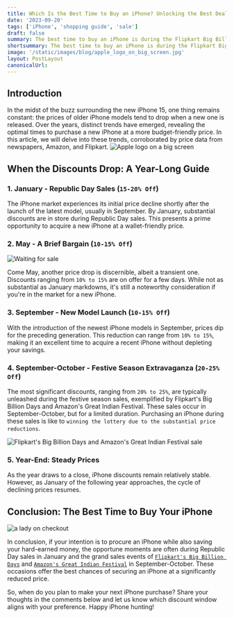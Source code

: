 ```yaml
---
title: Which Is the Best Time to Buy an iPhone? Unlocking the Best Deals and Discounts
date: '2023-09-20'
tags: ['iPhone', 'shopping guide', 'sale']
draft: false
summary: The best time to buy an iPhone is during the Flipkart Big Billion Days and Amazon Great Indian Festival sales in September-October. However, you can still get a good deal on an iPhone during Republic Day sales in January or when the new iPhone models come out in September.
shortsummary: The best time to buy an iPhone is during the Flipkart Big Billion Days and Amazon Great Indian Festival sales in September-October....
image: '/static/images/blog/apple_logo_on_big_screen.jpg'
layout: PostLayout
canonicalUrl:
---
```


## Introduction

In the midst of the buzz surrounding the new iPhone 15, one thing remains constant: the prices of older iPhone models tend to drop when a new one is released. Over the years, distinct trends have emerged, revealing the optimal times to purchase a new iPhone at a more budget-friendly price. In this article, we will delve into these trends, corroborated by price data from newspapers, Amazon, and Flipkart.
![Apple logo on a big screen](/static/images/blog/apple_logo_on_big_screen.jpg)

## When the Discounts Drop: A Year-Long Guide

### 1. January - Republic Day Sales (`15-20% Off`)

The iPhone market experiences its initial price decline shortly after the launch of the latest model, usually in September. By January, substantial discounts are in store during Republic Day sales. This presents a prime opportunity to acquire a new iPhone at a wallet-friendly price.

### 2. May - A Brief Bargain (`10-15% Off`)

![Waiting for sale](/static/images/blog/waiting-for-sale.jpg)

Come May, another price drop is discernible, albeit a transient one. Discounts ranging from `10% to 15%` are on offer for a few days. While not as substantial as January markdowns, it's still a noteworthy consideration if you're in the market for a new iPhone.

### 3. September - New Model Launch (`10-15% Off`)

With the introduction of the newest iPhone models in September, prices dip for the preceding generation. This reduction can range from `10% to 15%`, making it an excellent time to acquire a recent iPhone without depleting your savings.

### 4. September-October - Festive Season Extravaganza (`20-25% Off`)

The most significant discounts, ranging from `20% to 25%`, are typically unleashed during the festive season sales, exemplified by Flipkart's Big Billion Days and Amazon's Great Indian Festival. These sales occur in September-October, but for a limited duration. Purchasing an iPhone during these sales is like to `winning the lottery due to the substantial price reductions`.

![Flipkart's Big Billion Days and Amazon's Great Indian Festival sale](/static/images/blog/sale.webp)

### 5. Year-End: Steady Prices

As the year draws to a close, iPhone discounts remain relatively stable. However, as January of the following year approaches, the cycle of declining prices resumes.

## Conclusion: The Best Time to Buy Your iPhone

![a lady on checkout](/static/images/blog/a-woman-on-cheakout.jpg)

In conclusion, if your intention is to procure an iPhone while also saving your hard-earned money, the opportune moments are often during Republic Day sales in January and the grand sales events of [`Flipkart's Big Billion Days`](https://www.flipkart.com/home-bbd-intriuge-dhamaka-sale-pn-store) and [`Amazon's Great Indian Festival`](https://www.amazon.in/events/greatindianfestival) in September-October. These occasions offer the best chances of securing an iPhone at a significantly reduced price.

So, when do you plan to make your next iPhone purchase? Share your thoughts in the comments below and let us know which discount window aligns with your preference. Happy iPhone hunting!
